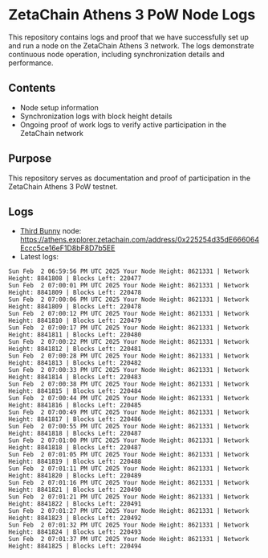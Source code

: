 # ZetaChain Athens 3 PoW Node Logs
This repository contains logs and proof that we have successfully set up and run a node on the ZetaChain Athens 3 network. The logs demonstrate continuous node operation, including synchronization details and performance.

## Contents
- Node setup information
- Synchronization logs with block height details
- Ongoing proof of work logs to verify active participation in the ZetaChain network

## Purpose
This repository serves as documentation and proof of participation in the ZetaChain Athens 3 PoW testnet.

## Logs

- [Third Bunny](https://thirdbunny.xyz/) node: https://athens.explorer.zetachain.com/address/0x225254d35dE666064Eccc5ce16eF1D8bF8D7b5EE
- Latest logs:
```
Sun Feb  2 06:59:56 PM UTC 2025 Your Node Height: 8621331 | Network Height: 8841808 | Blocks Left: 220477
Sun Feb  2 07:00:01 PM UTC 2025 Your Node Height: 8621331 | Network Height: 8841809 | Blocks Left: 220478
Sun Feb  2 07:00:06 PM UTC 2025 Your Node Height: 8621331 | Network Height: 8841809 | Blocks Left: 220478
Sun Feb  2 07:00:12 PM UTC 2025 Your Node Height: 8621331 | Network Height: 8841810 | Blocks Left: 220479
Sun Feb  2 07:00:17 PM UTC 2025 Your Node Height: 8621331 | Network Height: 8841811 | Blocks Left: 220480
Sun Feb  2 07:00:22 PM UTC 2025 Your Node Height: 8621331 | Network Height: 8841812 | Blocks Left: 220481
Sun Feb  2 07:00:28 PM UTC 2025 Your Node Height: 8621331 | Network Height: 8841813 | Blocks Left: 220482
Sun Feb  2 07:00:33 PM UTC 2025 Your Node Height: 8621331 | Network Height: 8841814 | Blocks Left: 220483
Sun Feb  2 07:00:38 PM UTC 2025 Your Node Height: 8621331 | Network Height: 8841815 | Blocks Left: 220484
Sun Feb  2 07:00:44 PM UTC 2025 Your Node Height: 8621331 | Network Height: 8841816 | Blocks Left: 220485
Sun Feb  2 07:00:49 PM UTC 2025 Your Node Height: 8621331 | Network Height: 8841817 | Blocks Left: 220486
Sun Feb  2 07:00:55 PM UTC 2025 Your Node Height: 8621331 | Network Height: 8841818 | Blocks Left: 220487
Sun Feb  2 07:01:00 PM UTC 2025 Your Node Height: 8621331 | Network Height: 8841818 | Blocks Left: 220487
Sun Feb  2 07:01:05 PM UTC 2025 Your Node Height: 8621331 | Network Height: 8841819 | Blocks Left: 220488
Sun Feb  2 07:01:11 PM UTC 2025 Your Node Height: 8621331 | Network Height: 8841820 | Blocks Left: 220489
Sun Feb  2 07:01:16 PM UTC 2025 Your Node Height: 8621331 | Network Height: 8841821 | Blocks Left: 220490
Sun Feb  2 07:01:21 PM UTC 2025 Your Node Height: 8621331 | Network Height: 8841822 | Blocks Left: 220491
Sun Feb  2 07:01:27 PM UTC 2025 Your Node Height: 8621331 | Network Height: 8841823 | Blocks Left: 220492
Sun Feb  2 07:01:32 PM UTC 2025 Your Node Height: 8621331 | Network Height: 8841824 | Blocks Left: 220493
Sun Feb  2 07:01:37 PM UTC 2025 Your Node Height: 8621331 | Network Height: 8841825 | Blocks Left: 220494
```
